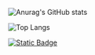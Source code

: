 ![Anurag's GitHub stats](https://github-readme-stats.vercel.app/api?username=hye0n0&show_icons=true&theme=github_dark&hide_rank=true)

![Top Langs](https://github-readme-stats.vercel.app/api/top-langs/?username=hye0n0&layout=compact)

[![Static Badge](https://img.shields.io/badge/blog-https%3A%2F%2Fhye0n0.github.io%2F-2F5794?style=flat-square&logo=github&labelColor=0D1117&link=https://hye0n0.github.io/)](https://hye0n0.github.io/)

<!--
**hye0n0/hye0n0** is a ✨ _special_ ✨ repository because its `README.md` (this file) appears on your GitHub profile.

Here are some ideas to get you started:

- 🔭 I’m currently working on ...
- 🌱 I’m currently learning ...
- 👯 I’m looking to collaborate on ...
- 🤔 I’m looking for help with ...
- 💬 Ask me about ...
- 📫 How to reach me: ...
- 😄 Pronouns: ...
- ⚡ Fun fact: ...
-->
